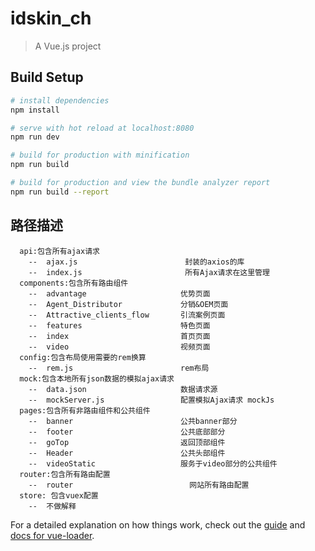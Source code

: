 # idskin_ch

> A Vue.js project

## Build Setup

``` bash
# install dependencies
npm install

# serve with hot reload at localhost:8080
npm run dev

# build for production with minification
npm run build

# build for production and view the bundle analyzer report
npm run build --report
```

## 路径描述
```
  api:包含所有ajax请求
    --  ajax.js                        封装的axios的库
    --  index.js                       所有Ajax请求在这里管理
  components:包含所有路由组件
    --  advantage                     优势页面
    --  Agent_Distributor             分销&OEM页面
    --  Attractive_clients_flow       引流案例页面
    --  features                      特色页面
    --  index                         首页页面
    --  video                         视频页面 
  config:包含布局使用需要的rem换算
    --  rem.js                        rem布局
  mock:包含本地所有json数据的模拟ajax请求
    --  data.json                     数据请求源
    --  mockServer.js                 配置模拟Ajax请求 mockJs
  pages:包含所有非路由组件和公共组件
    --  banner                        公共banner部分
    --  footer                        公共底部部分
    --  goTop                         返回顶部组件
    --  Header                        公共头部组件
    --  videoStatic                   服务于video部分的公共组件
  router:包含所有路由配置
    --  router                          网站所有路由配置
  store: 包含vuex配置
    --  不做解释
```

For a detailed explanation on how things work, check out the [guide](http://vuejs-templates.github.io/webpack/) and [docs for vue-loader](http://vuejs.github.io/vue-loader).

